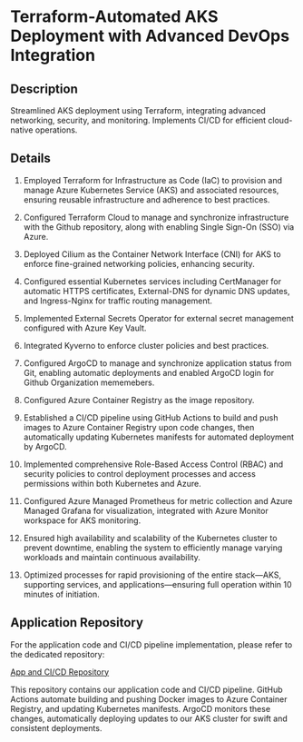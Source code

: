 # Terraform-Automated AKS Deployment with Advanced DevOps Integration

## Description

Streamlined AKS deployment using Terraform, integrating advanced networking, security, and monitoring. Implements CI/CD for efficient cloud-native operations.

## Details

1. Employed Terraform for Infrastructure as Code (IaC) to provision and manage Azure Kubernetes Service (AKS) and associated resources, ensuring reusable infrastructure and adherence to best practices.

2. Configured Terraform Cloud to manage and synchronize infrastructure with the Github repository, along with enabling Single Sign-On (SSO) via Azure.

3. Deployed Cilium as the Container Network Interface (CNI) for AKS to enforce fine-grained networking policies, enhancing security.

4. Configured essential Kubernetes services including CertManager for automatic HTTPS certificates, External-DNS for dynamic DNS updates, and Ingress-Nginx for traffic routing management.

5. Implemented External Secrets Operator for external secret management configured with Azure Key Vault.

6. Integrated Kyverno to enforce cluster policies and best practices.

7. Configured ArgoCD to manage and synchronize application status from Git, enabling automatic deployments and enabled ArgoCD login for Github Organization mememebers.

8. Configured Azure Container Registry as the image repository.

9. Established a CI/CD pipeline using GitHub Actions to build and push images to Azure Container Registry upon code changes, then automatically updating Kubernetes manifests for automated deployment by ArgoCD.

10. Implemented comprehensive Role-Based Access Control (RBAC) and security policies to control deployment processes and access permissions within both Kubernetes and Azure.

11. Configured Azure Managed Prometheus for metric collection and Azure Managed Grafana for visualization, integrated with Azure Monitor workspace for AKS monitoring.

12. Ensured high availability and scalability of the Kubernetes cluster to prevent downtime, enabling the system to efficiently manage varying workloads and maintain continuous availability.

13. Optimized processes for rapid provisioning of the entire stack—AKS, supporting services, and applications—ensuring full operation within 10 minutes of initiation.

## Application Repository

For the application code and CI/CD pipeline implementation, please refer to the dedicated repository:

[App and CI/CD Repository](https://github.com/derivation-org/custom-app)

This repository contains our application code and CI/CD pipeline. GitHub Actions automate building and pushing Docker images to Azure Container Registry, and updating Kubernetes manifests. ArgoCD monitors these changes, automatically deploying updates to our AKS cluster for swift and consistent deployments.
